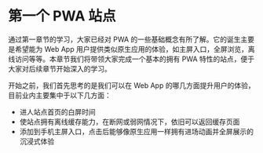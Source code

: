 # 第一个 PWA 站点


   通过第一章节的学习，大家已经对 PWA 的一些基础概念有所了解。它的诞生主要是希望能为 Web App 用户提供类似原生应用的体验，如主屏入口，全屏浏览，离线访问等等。本章节我们将带领大家完成一个基本的拥有 PWA 特性的站点，便于大家对后续章节开始深入的学习。

开始之前，我们首先思考的是我们可以在 Web App 的哪几方面提升用户的体验，目前业内主要集中于以下几方面：

- 进人站点首页的白屏时间
- 使站点拥有离线缓存能力，在断网或弱网情况下，依旧可以返回缓存页面
- 添加到手机主屏入口，点击后能够像原生应用一样拥有进场动画并全屏展示的沉浸式体验